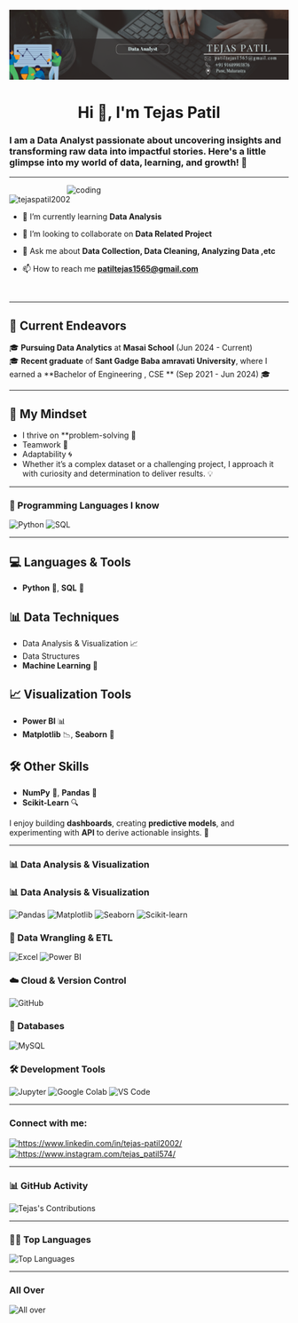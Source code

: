 ![logo](https://github.com/Tejaspatil2002/Tejaspatil2002/blob/main/TeJAS%20PATIL%20(1).png)
<h1 align="center">Hi 👋, I'm Tejas Patil</h1>
<h3> I am a Data Analyst passionate about uncovering insights and transforming raw data into impactful stories. Here's a little glimpse into my world of data, learning, and growth! 🌟</h3>



---
<img align ="right" alt = "coding" width="400" src="https://datascientest.com/en/files/2024/03/Citizen_Data_Scientist-1024x585-1.jpg">

<p align="left"> <img src="https://komarev.com/ghpvc/?username=tejaspatil2002&label=Profile%20views&color=0e75b6&style=flat" alt="tejaspatil2002" /> </p>

- 🌱 I’m currently learning **Data Analysis**

- 👯 I’m looking to collaborate on **Data Related Project**

- 💬 Ask me about **Data Collection, Data Cleaning, Analyzing Data ,etc**

- 📫 How to reach me **patiltejas1565@gmail.com**

</br>

---

## 🌱 Current Endeavors  
🎓 **Pursuing Data Analytics** at **Masai School** (Jun 2024 - Current)  
🎓 **Recent graduate** of **Sant Gadge Baba amravati University**, where I earned a **Bachelor of Engineering , CSE ** (Sep 2021 - Jun 2024) 🎓  

---

## 🧠 My Mindset  
- I thrive on **problem-solving 🧩
- Teamwork 🤝
- Adaptability  🌀
- Whether it’s a complex dataset or a challenging project, I approach it with curiosity and determination to deliver results. 💡 

---


### 🔧 Programming Languages I know
<div>
  <img src="https://img.shields.io/badge/Python-3776AB?style=for-the-badge&logo=python&logoColor=white" alt="Python"/>
  <img src="https://img.shields.io/badge/SQL-336791?style=for-the-badge&logo=microsoft-sql-server&logoColor=white" alt="SQL"/>
</div>

---

## 💻 Languages & Tools  
- **Python** 🐍, **SQL** 💾  

## 📊 Data Techniques  
- Data Analysis & Visualization 📈  
- Data Structures  
- **Machine Learning** 🤖  

## 📈 Visualization Tools  
- **Power BI** 📊  
- **Matplotlib** 📉, **Seaborn** 🎨  

## 🛠️ Other Skills  
- **NumPy** 🧮, **Pandas** 🐼  
- **Scikit-Learn** 🔍
  
I enjoy building **dashboards**, creating **predictive models**, and experimenting with **API** to derive actionable insights. 🤖  

---
### 📊 Data Analysis & Visualization  

### 📊 Data Analysis & Visualization  
<div>
  <img src="https://img.shields.io/badge/Pandas-150458?style=for-the-badge&logo=pandas&logoColor=white" alt="Pandas"/>
  <img src="https://img.shields.io/badge/Matplotlib-013243?style=for-the-badge&logo=matplotlib&logoColor=white" alt="Matplotlib"/>
  <img src="https://img.shields.io/badge/Seaborn-3776AB?style=for-the-badge&logo=python&logoColor=white" alt="Seaborn"/>
  <img src="https://img.shields.io/badge/ScikitLearn-F7931E?style=for-the-badge&logo=scikit-learn&logoColor=white" alt="Scikit-learn"/>
</div>

### 🧹 Data Wrangling & ETL  
<div>
  <img src="https://img.shields.io/badge/Excel-217346?style=for-the-badge&logo=microsoft-excel&logoColor=white" alt="Excel"/>
  <img src="https://img.shields.io/badge/PowerBI-F2C811?style=for-the-badge&logo=power-bi&logoColor=black" alt="Power BI"/>
</div>

### ☁️ Cloud & Version Control  
<div>
  <img src="https://img.shields.io/badge/GitHub-181717?style=for-the-badge&logo=github&logoColor=white" alt="GitHub"/>
</div>

### 📂 Databases  
<div>
  <img src="https://img.shields.io/badge/MySQL-4479A1?style=for-the-badge&logo=mysql&logoColor=white" alt="MySQL"/>
</div>

### 🛠 Development Tools  
<div>
  <img src="https://img.shields.io/badge/Jupyter-F37626?style=for-the-badge&logo=jupyter&logoColor=white" alt="Jupyter"/>
  <img src="https://img.shields.io/badge/GoogleColab-F9AB00?style=for-the-badge&logo=google-colab&logoColor=white" alt="Google Colab"/>
  <img src="https://img.shields.io/badge/VSCode-007ACC?style=for-the-badge&logo=visual-studio-code&logoColor=white" alt="VS Code"/>
</div>


---


<h3 align="left">Connect with me:</h3>
<p align="left">
<a href="https://linkedin.com/in/https://www.linkedin.com/in/tejas-patil2002/" target="blank"><img align="center" src="https://raw.githubusercontent.com/rahuldkjain/github-profile-readme-generator/master/src/images/icons/Social/linked-in-alt.svg" alt="https://www.linkedin.com/in/tejas-patil2002/" height="30" width="40" /></a>
<a href="https://instagram.com/https://www.instagram.com/tejas_patil574/" target="blank"><img align="center" src="https://raw.githubusercontent.com/rahuldkjain/github-profile-readme-generator/master/src/images/icons/Social/instagram.svg" alt="https://www.instagram.com/tejas_patil574/" height="30" width="40" /></a>
</p>

---
### 📊 GitHub Activity  
![Tejas's Contributions](https://github-readme-stats.vercel.app/api?username=tejaspatil2002&show_icons=true&locale&theme=radical&hide_border=true)

---

### 🧑‍💻 Top Languages  
![Top Languages](https://github-readme-stats.vercel.app/api/top-langs?username=tejaspatil2002&layout=compact&theme=radical&hide_border=true)

---

### All Over
![All over ](https://github-readme-streak-stats.herokuapp.com/?user=tejaspatil2002&layout=compact&theme=radical&hide_border=true)


